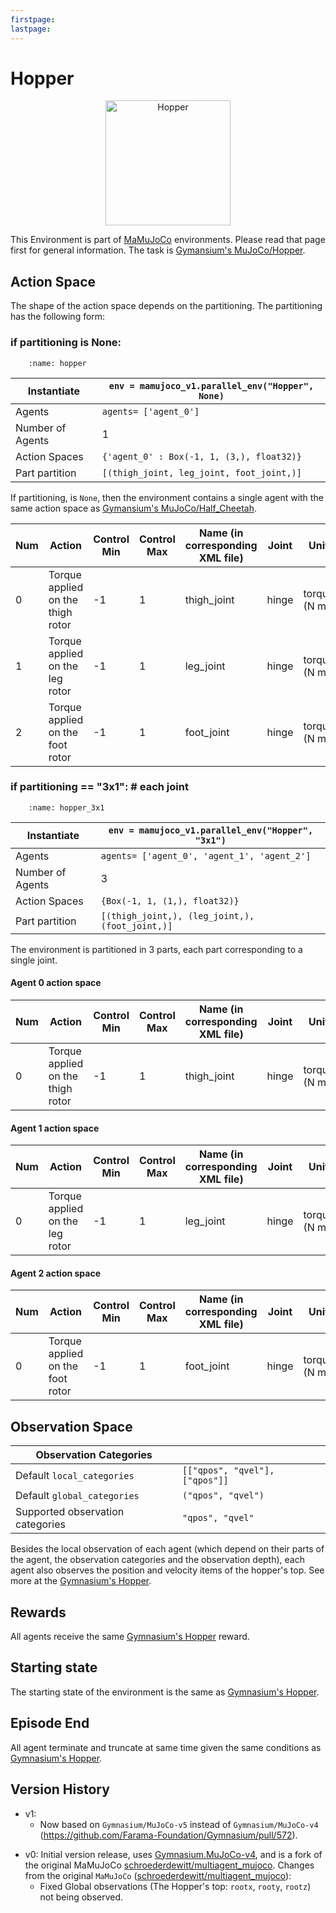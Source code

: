 ```yaml
---
firstpage:
lastpage:
---
```



# Hopper
<html>
	<p align="center">
		<img src="https://gymnasium.farama.org/_images/hopper.gif" alt="Hopper" width="200"/>
	</p>
</html> 

This Environment is part of [MaMuJoCo](https://robotics.farama.org/envs/MaMuJoCo/) environments. Please read that page first for general information.
The task is [Gymansium's MuJoCo/Hopper](https://gymnasium.farama.org/environments/mujoco/hopper/).



## Action Space
The shape of the action space depends on the partitioning. The partitioning has the following form:

### if partitioning is None:
```{figure} figures/hopper.png
    :name: hopper
```

| Instantiate		| `env = mamujoco_v1.parallel_env("Hopper", None)`	|
|-----------------------|------------------------------------------------------|
| Agents		| `agents= ['agent_0']`					|
| Number of Agents	| 1							|
| Action Spaces		| `{'agent_0' : Box(-1, 1, (3,), float32)}`			|
| Part partition	| `[(thigh_joint, leg_joint, foot_joint,)]`	|

If partitioning, is `None`, then the environment contains a single agent with the same action space as [Gymansium's MuJoCo/Half_Cheetah](https://gymnasium.farama.org/environments/mujoco/half_cheetah/).


| Num | Action                             | Control Min | Control Max | Name (in corresponding XML file) | Joint | Unit         |
|-----|------------------------------------|-------------|-------------|----------------------------------|-------|--------------|
| 0   | Torque applied on the thigh rotor  | -1          | 1           | thigh_joint                      | hinge | torque (N m) |
| 1   | Torque applied on the leg rotor    | -1          | 1           | leg_joint                        | hinge | torque (N m) |
| 2   | Torque applied on the foot rotor   | -1          | 1           | foot_joint                       | hinge | torque (N m) |



### if partitioning == "3x1":  # each joint
```{figure} figures/hopper_3x1.png
    :name: hopper_3x1
```

| Instantiate		| `env = mamujoco_v1.parallel_env("Hopper", "3x1")`|
|-----------------------|------------------------------------------------------|
| Agents		| `agents= ['agent_0', 'agent_1', 'agent_2']`			|
| Number of Agents	| 3							|
| Action Spaces		| `{Box(-1, 1, (1,), float32)}`|
| Part partition	| `[(thigh_joint,), (leg_joint,), (foot_joint,)]`|

The environment is partitioned in 3 parts, each part corresponding to a single joint.

#### Agent 0 action space
| Num | Action                             | Control Min | Control Max | Name (in corresponding XML file) | Joint | Unit         |
|-----|------------------------------------|-------------|-------------|----------------------------------|-------|--------------|
| 0   | Torque applied on the thigh rotor  | -1          | 1           | thigh_joint                      | hinge | torque (N m) |
#### Agent 1 action space
| Num | Action                             | Control Min | Control Max | Name (in corresponding XML file) | Joint | Unit         |
|-----|------------------------------------|-------------|-------------|----------------------------------|-------|--------------|
| 0   | Torque applied on the leg rotor    | -1          | 1           | leg_joint                        | hinge | torque (N m) |
#### Agent 2 action space
| Num | Action                             | Control Min | Control Max | Name (in corresponding XML file) | Joint | Unit         |
|-----|------------------------------------|-------------|-------------|----------------------------------|-------|--------------|
| 0   | Torque applied on the foot rotor   | -1          | 1           | foot_joint                       | hinge | torque (N m) |



## Observation Space
| Observation Categories ||
|-----------------------|------------------------------------------------------|			
| Default `local_categories` | `[["qpos", "qvel"], ["qpos"]]` |
| Default `global_categories` | `("qpos", "qvel")` |
| Supported observation categories | `"qpos", "qvel"` |

Besides the local observation of each agent (which depend on their parts of the agent, the observation categories and the observation depth), each agent also observes the position and velocity items of the hopper's top.
See more at the [Gymnasium's Hopper](https://gymnasium.farama.org/environments/mujoco/hopper/#observation-space).



## Rewards
All agents receive the same [Gymnasium's Hopper](https://gymnasium.farama.org/environments/mujoco/hopper/#observation-space) reward.



## Starting state
The starting state of the environment is the same as [Gymnasium's Hopper](https://gymnasium.farama.org/environments/mujoco/hopper/#starting-state).



## Episode End
All agent terminate and truncate at same time given the same conditions as [Gymnasium's Hopper](https://gymnasium.farama.org/environments/mujoco/hopper/#episode-end).


## Version History
* v1:
	- Now based on `Gymnasium/MuJoCo-v5` instead of `Gymnasium/MuJoCo-v4` (https://github.com/Farama-Foundation/Gymnasium/pull/572).
- v0: Initial version release, uses [Gymnasium.MuJoCo-v4](https://gymnasium.farama.org/environments/mujoco/), and is a fork of the original MaMuJoCo [schroederdewitt/multiagent_mujoco](https://github.com/schroederdewitt/multiagent_mujoco).
Changes from the original `MaMuJoCo` ([schroederdewitt/multiagent_mujoco](https://github.com/schroederdewitt/multiagent_mujoco)):
	- Fixed Global observations (The Hopper's top: `rootx`, `rooty`, `rootz`) not being observed.
